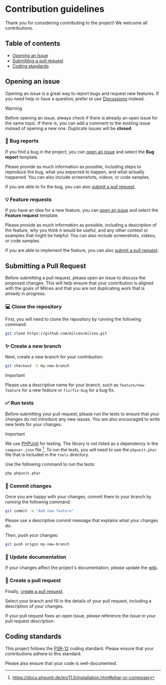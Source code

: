 # Contribution guidelines

Thank you for considering contributing to the project! We welcome all contributions.

## Table of contents

- [Opening an Issue](#opening-an-issue)
- [Submitting a pull request](#submitting-a-pull-request)
- [Coding standards](#coding-standards)

## Opening an issue

Opening an issue is a great way to report bugs and request new features.
If you need help or have a question, prefer to use [Discussions](https://github.com/milceo/milceo/discussions) instead.

> [!WARNING]
> Before opening an issue, always check if there is already an open issue for the same topic. If there is, you can add a
> comment to the existing issue instead of opening a new one. Duplicate issues will be **closed**.

### :bug: Bug reports

If you find a bug in the project, you can [open an issue](https://github.com/milceo/milceo/issues)
and select the **Bug report** template.

Please provide as much information as possible, including steps to reproduce the bug, what you expected to happen, and
what actually happened. You can also include screenshots, videos, or code samples.

If you are able to fix the bug, you can also [submit a pull request](#submitting-a-pull-request).

### :bulb: Feature requests

If you have an idea for a new feature, you can [open an issue](https://github.com/milceo/milceo/issues) and select the
**Feature request** template.

Please provide as much information as possible, including a description of the feature, why you think it would be
useful, and any other context or examples that might be helpful.
You can also include screenshots, videos, or code samples.

If you are able to implement the feature, you can also [submit a pull request](#submitting-a-pull-request).

## Submitting a Pull Request

Before submitting a pull request, please open an issue to discuss the proposed changes.
This will help ensure that your contribution is aligned with the goals of Milceo and that you are not duplicating work
that is already in progress.

### :computer: Clone the repository

First, you will need to clone the repository by running the following command:

```bash
git clone https://github.com/milceo/milceo.git
```

### :sparkles: Create a new branch

Next, create a new branch for your contribution:

```bash
git checkout -b my-new-branch
```

> [!IMPORTANT]
> Please use a descriptive name for your branch, such as `feature/new-feature` for a new feature or `fix/fix-bug` for a
> bug fix.

### :white_check_mark: Run tests

Before submitting your pull request, please run the tests to ensure that your changes do not introduce any new issues.
You are also encouraged to write new tests for your changes.

> [!IMPORTANT]
> We use [PHPUnit](https://phpunit.de/) for testing.
> The library is not listed as a dependency in the `composer.json` file [^1]. To run the tests, you will need to
> use the `phpunit.phar` file that is included in the `tools` directory.

Use the following command to run the tests:

```bash
php phpunit.phar
```

### :pushpin: Commit changes

Once you are happy with your changes, commit them to your branch by running the following command:

```bash
git commit -m "Add new feature"
```

Please use a descriptive commit message that explains what your changes do.

Then, push your changes:

```bash
git push origin my-new-branch
```

### :memo: Update documentation

If your changes affect the project's documentation, please update the [wiki](https://github.com/milceo/milceo/wiki).

### :arrows_counterclockwise: Create a pull request

Finally, [create a pull request](https://github.com/milceo/milceo/pulls).

Select your branch and fill in the details of your pull request, including a description of your changes.

If your pull request fixes an open issue, please reference the issue in your pull request description.

## Coding standards

This project follows the [PSR-12](https://www.php-fig.org/psr/psr-12/) coding standard.
Please ensure that your contributions adhere to this standard.

Please also ensure that your code is well-documented.

[^1]: https://docs.phpunit.de/en/11.0/installation.html#phar-or-composer

